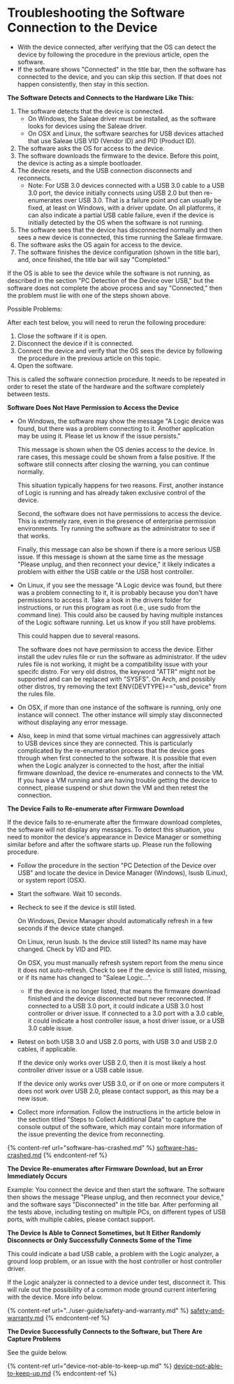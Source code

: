 # Troubleshooting the Software Connection to the Device

* With the device connected, after verifying that the OS can detect the device by following the procedure in the previous article, open the software.
* If the software shows "Connected" in the title bar, then the software has connected to the device, and you can skip this section. If that does not happen consistently, then stay in this section.

**The Software Detects and Connects to the Hardware Like This:**

1. The software detects that the device is connected.
   * On Windows, the Saleae driver must be installed, as the software looks for devices using the Saleae driver.
   * On OSX and Linux, the software searches for USB devices attached that use Saleae USB VID (Vendor ID) and PID (Product ID).
2. The software asks the OS for access to the device.
3. The software downloads the firmware to the device. Before this point, the device is acting as a simple bootloader.
4. The device resets, and the USB connection disconnects and reconnects.
   * Note: For USB 3.0 devices connected with a USB 3.0 cable to a USB 3.0 port, the device initially connects using USB 2.0 but then re-enumerates over USB 3.0. That is a failure point and can usually be fixed, at least on Windows, with a driver update. On all platforms, it can also indicate a partial USB cable failure, even if the device is initially detected by the OS when the software is not running.
5. The software sees that the device has disconnected normally and then sees a new device is connected, this time running the Saleae firmware.
6. The software asks the OS again for access to the device.
7. The software finishes the device configuration (shown in the title bar), and, once finished, the title bar will say "Completed."

If the OS is able to see the device while the software is not running, as described in the section "PC Detection of the Device over USB," but the software does not complete the above process and say "Connected," then the problem must lie with one of the steps shown above.

Possible Problems:

After each test below, you will need to rerun the following procedure:

1. Close the software if it is open.
2. Disconnect the device if it is connected.
3. Connect the device and verify that the OS sees the device by following the procedure in the previous article on this topic.
4. Open the software.

This is called the software connection procedure. It needs to be repeated in order to reset the state of the hardware and the software completely between tests.

**Software Does Not Have Permission to Access the Device**

*   On Windows, the software may show the message "A Logic device was found, but there was a problem connecting to it.  Another application may be using it.  Please let us know if the issue persists."

    This message is shown when the OS denies access to the device. In rare cases, this message could be shown from a false positive. If the software still connects after closing the warning, you can continue normally.

    This situation typically happens for two reasons. First, another instance of Logic is running and has already taken exclusive control of the device.&#x20;

    Second, the software does not have permissions to access the device. This is extremely rare, even in the presence of enterprise permission environments. Try running the software as the administrator to see if that works.

    Finally, this message can also be shown if there is a more serious USB issue. If this message is shown at the same time as the message "Please unplug, and then reconnect your device," it likely indicates a problem with either the USB cable or the USB host controller.
*   On Linux, if you see the message "A Logic device was found, but there was a problem connecting to it, it is probably because you don't have permissions to access it. Take a look in the drivers folder for instructions, or run this program as root (i.e., use sudo from the command line). This could also be caused by having multiple instances of the Logic software running. Let us know if you still have problems.

    This could happen due to several reasons.

    The software does not have permission to access the device. Either install the udev rules file or run the software as administrator. If the udev rules file is not working, it might be a compatibility issue with your specifc distro. For very old distros, the keyword "ATTR" might not be supported and can be replaced with "SYSFS". On Arch, and possibly other distros, try removing the text ENV{DEVTYPE}=="usb\_device" from the rules file.
* On OSX, if more than one instance of the software is running, only one instance will connect. The other instance will simply stay disconnected without displaying any error message.
* Also, keep in mind that some virtual machines can aggressively attach to USB devices since they are connected. This is particularly complicated by the re-enumeration process that the device goes through when first connected to the software. It is possible that even when the Logic analyzer is connected to the host, after the initial firmware download, the device re-enumerates and connects to the VM. If you have a VM running and are having trouble getting the device to connect, please suspend or shut down the VM and then retest the connection.

**The Device Fails to Re-enumerate after Firmware Download**

If the device fails to re-enumerate after the firmware download completes, the software will not display any messages. To detect this situation, you need to monitor the device's appearance in Device Manager or something similar before and after the software starts up. Please run the following procedure.

* Follow the procedure in the section "PC Detection of the Device over USB" and locate the device in Device Manager (Windows), lsusb (Linux), or system report (OSX).
* Start the software. Wait 10 seconds.
*   Recheck to see if the device is still listed.

    &#x20; On Windows, Device Manager should automatically refresh in a few seconds if the device state changed.

    &#x20; On Linux, rerun lsusb. Is the device still listed? Its name may have changed. Check by VID and PID.

    &#x20; On OSX, you must manually refresh system report from the menu since it does not auto-refresh. Check to see if the device is still listed, missing, or if its name has changed to "Saleae Logic...".

    * If the device is no longer listed, that means the firmware download finished and the device disconnected but never reconnected. If connected to a USB 3.0 port, it could indicate a USB 3.0 host controller or driver issue. If connected to a 3.0 port with a 3.0 cable, it could indicate a host controller issue, a host driver issue, or a USB 3.0 cable issue.
*   Retest on both USB 3.0 and USB 2.0 ports, with USB 3.0 and USB 2.0 cables, if applicable.

    &#x20; If the device only works over USB 2.0, then it is most likely a host controller driver issue or a USB cable issue.

    &#x20; If the device only works over USB 3.0, or if on one or more computers it does not work over USB 2.0, please contact support, as this may be a new issue.
* Collect more information. Follow the instructions in the article below in the section titled "Steps to Collect Additional Data" to capture the console output of the software, which may contain more information of the issue preventing the device from reconnecting.

{% content-ref url="software-has-crashed.md" %}
[software-has-crashed.md](software-has-crashed.md)
{% endcontent-ref %}

**The Device Re-enumerates after Firmware Download, but an Error Immediately Occurs**

Example: You connect the device and then start the software. The software then shows the message "Please unplug, and then reconnect your device," and the software says "Disconnected" in the title bar. After performing all the tests above, including testing on multiple PCs, on different types of USB ports, with multiple cables, please contact support.

**The Device Is Able to Connect Sometimes, but It Either Randomly Disconnects or Only Successfully Connects Some of the Time**

This could indicate a bad USB cable, a problem with the Logic analyzer, a ground loop problem, or an issue with the host controller or host controller driver.

If the Logic analyzer is connected to a device under test, disconnect it. This will rule out the possibility of a common mode ground current interfering with the device. More info below.

{% content-ref url="../user-guide/safety-and-warranty.md" %}
[safety-and-warranty.md](../user-guide/safety-and-warranty.md)
{% endcontent-ref %}

**The Device Successfully Connects to the Software, but There Are Capture Problems**

See the guide below.

{% content-ref url="device-not-able-to-keep-up.md" %}
[device-not-able-to-keep-up.md](device-not-able-to-keep-up.md)
{% endcontent-ref %}

